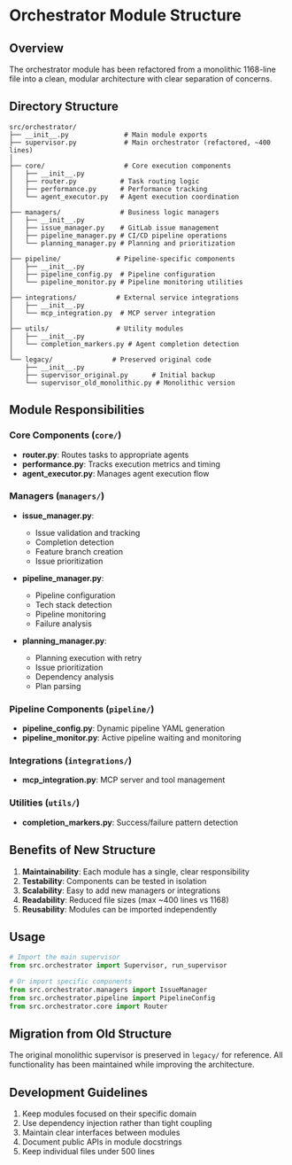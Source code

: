 # Orchestrator Module Structure

## Overview
The orchestrator module has been refactored from a monolithic 1168-line file into a clean, modular architecture with clear separation of concerns.

## Directory Structure

```
src/orchestrator/
├── __init__.py              # Main module exports
├── supervisor.py            # Main orchestrator (refactored, ~400 lines)
│
├── core/                    # Core execution components
│   ├── __init__.py
│   ├── router.py           # Task routing logic
│   ├── performance.py      # Performance tracking
│   └── agent_executor.py   # Agent execution coordination
│
├── managers/               # Business logic managers
│   ├── __init__.py
│   ├── issue_manager.py    # GitLab issue management
│   ├── pipeline_manager.py # CI/CD pipeline operations
│   └── planning_manager.py # Planning and prioritization
│
├── pipeline/              # Pipeline-specific components
│   ├── __init__.py
│   ├── pipeline_config.py  # Pipeline configuration
│   └── pipeline_monitor.py # Pipeline monitoring utilities
│
├── integrations/          # External service integrations
│   ├── __init__.py
│   └── mcp_integration.py  # MCP server integration
│
├── utils/                 # Utility modules
│   ├── __init__.py
│   └── completion_markers.py # Agent completion detection
│
└── legacy/               # Preserved original code
    ├── __init__.py
    ├── supervisor_original.py      # Initial backup
    └── supervisor_old_monolithic.py # Monolithic version
```

## Module Responsibilities

### Core Components (`core/`)
- **router.py**: Routes tasks to appropriate agents
- **performance.py**: Tracks execution metrics and timing
- **agent_executor.py**: Manages agent execution flow

### Managers (`managers/`)
- **issue_manager.py**:
  - Issue validation and tracking
  - Completion detection
  - Feature branch creation
  - Issue prioritization

- **pipeline_manager.py**:
  - Pipeline configuration
  - Tech stack detection
  - Pipeline monitoring
  - Failure analysis

- **planning_manager.py**:
  - Planning execution with retry
  - Issue prioritization
  - Dependency analysis
  - Plan parsing

### Pipeline Components (`pipeline/`)
- **pipeline_config.py**: Dynamic pipeline YAML generation
- **pipeline_monitor.py**: Active pipeline waiting and monitoring

### Integrations (`integrations/`)
- **mcp_integration.py**: MCP server and tool management

### Utilities (`utils/`)
- **completion_markers.py**: Success/failure pattern detection

## Benefits of New Structure

1. **Maintainability**: Each module has a single, clear responsibility
2. **Testability**: Components can be tested in isolation
3. **Scalability**: Easy to add new managers or integrations
4. **Readability**: Reduced file sizes (max ~400 lines vs 1168)
5. **Reusability**: Modules can be imported independently

## Usage

```python
# Import the main supervisor
from src.orchestrator import Supervisor, run_supervisor

# Or import specific components
from src.orchestrator.managers import IssueManager
from src.orchestrator.pipeline import PipelineConfig
from src.orchestrator.core import Router
```

## Migration from Old Structure

The original monolithic supervisor is preserved in `legacy/` for reference.
All functionality has been maintained while improving the architecture.

## Development Guidelines

1. Keep modules focused on their specific domain
2. Use dependency injection rather than tight coupling
3. Maintain clear interfaces between modules
4. Document public APIs in module docstrings
5. Keep individual files under 500 lines